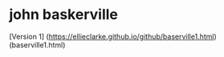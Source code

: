 # john baskerville
[Version 1] (https://ellieclarke.github.io/github/baserville1.html)
(baserville1.html)

